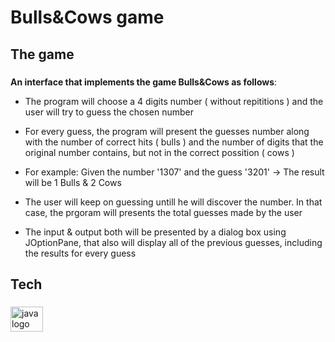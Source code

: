 
<h1 align="left">Bulls&Cows game</h1>

###


<h2 align="left">The game</h2>

###
**An interface that implements the game Bulls&Cows as follows**:
- The program will choose a 4 digits number ( without repititions ) and the user will try to guess the chosen number

- For every guess, the program will present the guesses number along with the number of correct hits ( bulls ) and the number of digits that the original number contains, but not in the correct possition ( cows )

- For example: Given the number '1307' and the guess '3201' -> The result will be 1 Bulls & 2 Cows

- The user will keep on guessing untill he will discover the number. In that case, the prgoram will presents the total guesses made by the user

- The input & output both will be presented by a dialog box using JOptionPane, that also will display all of the previous guesses, including the results for every guess
 

###

<h2 align="left">Tech</h2>

###

<div align="left">
  <img src="https://cdn.jsdelivr.net/gh/devicons/devicon/icons/java/java-original.svg" height="40" width="52" alt="java logo"  />


</div>

###
